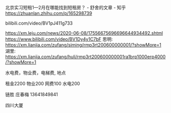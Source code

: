 北京实习短租1—2月在哪能找到短租房？ - 舒舍的文章 - 知乎
https://zhuanlan.zhihu.com/p/165298739

bilibili.com/video/BV1pJ411g733

https://xm.leju.com/news/2020-06-08/17556675696696644934492.shtml
https://www.bilibili.com/video/BV1Dy4y1C7bF
思明: https://xm.lianjia.com/zufang/siming/rmp3rt200600000001/?showMore=1
湖里: https://xm.lianjia.com/zufang/huli/rmp3rt200600000001ra1brp1000erp4000/?showMore=1

水电费，物业费，电梯费, 地点

租金2200
物业200
网费100
水电200


链胜 庄春梅 13641849841

四川大厦
